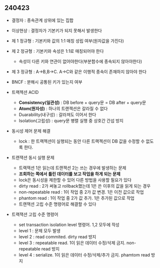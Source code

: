 ## 240423

- 결정자 : 종속관계 상위에 있는 집합
- 이상현상 : 결정자가 기본키가 되지 못해서 발생한다
- 제 1 정규형 : 기본키와 값의 1:1 매칭 성립 여부(원자값을 가진다)
- 제 2 정규형 : 기본키와 속성은 1:1로 매칭되어야 한다
  - 속성이 다른 키와 연관이 없어야한다(부분함수에 종속되지 않아야한다)
- 제 3 정규형 : A->B,B->C. A->C와 같은 이행적 종속이 존재하지 않아야 한다
- BNCF : 분해시 공통된 키가 있는지 여부

- 트랙젝션 ACID
  - **Consistency(일관성)** : DB before + query문 = DB after + query문 
  - **Atom(원자성)** : 하나의 트랜잭션은 갈라질 수 없다
  - Duarability(내구성) : 갈라져도 이어서 한다
  - Isolation(고립성) : query문 병렬 실행 중 상호간 간섭 방지

- 동시성 제어 문제 해결
  - lock : 한 트랙젝션이 실행되는 동안 다른 트랙젝션이 DB 값을 수정할 수 없도록 한다.

- 트랜잭션 동시 실행 문제
  - 트랙잭션 1은 읽는데 트랜잭션 2는 쓰는 경우에 발생하는 문제
  - **조회하는 쪽에서 틀린 데이터를 보고 작업을 하게 되는 문제**
  - lock은 동시성을 제한할 수 있어 다른 방법을 사용할 필요가 있다
  - dirty read : 2가 써놓고 rollback했는데 1은 쓴 이후의 값을 읽게 되는 경우
  - non-repeatable read : 1이 작업 중 2가 값 변경. 1은 이전 값으로 작업
  - phantom read : 1이 작업 중 2가 값 추가. 1은 추가된 값으로 작업
  - 트랜잭션 고립 수준 명령어로 해결할 수 있다

- 트랙잭션 고립 수준 명령어
  - set transaction isolation level 명령어. 1,2 모두에 작성
  - level 1 : 문제 모두 발생
  - level 2 : read commited. dirty read 방지
  - level 3 : repeatable read. 1이 읽은 데이터 수정/삭제 금지. non-repeatable read 방지
  - level 4 : serialize. 1이 읽은 데이터 수정/삭제/추가 금지. phamtom read 방지
